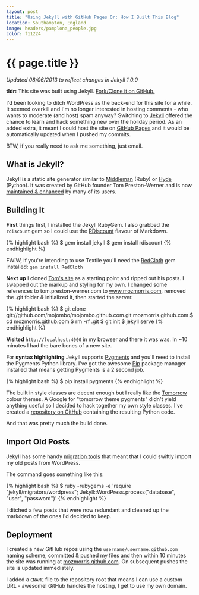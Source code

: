 ```yaml
---
layout: post
title: "Using Jekyll with GitHub Pages Or: How I Built This Blog"
location: Southampton, England
image: headers/pamplona_people.jpg
color: f11224
---
```


{{ page.title }}
================

*Updated 08/06/2013 to reflect changes in Jekyll 1.0.0*

**tldr:** This site was built using Jekyll. [Fork/Clone it on GitHub.](https://github.com/MozMorris/mozmorris.github.com)

I'd been looking to ditch WordPress as the back-end for this site for a while. It seemed overkill and I'm no longer interested in hosting comments - who wants to moderate (and host) spam anyway? Switching to [Jekyll](http://jekyllrb.com/) offered the chance to learn and hack something new over the holiday period. As an added extra, it meant I could host the site on [GitHub Pages](http://pages.github.com/) and it would be automatically updated when I pushed my commits.

BTW, if you really need to ask me something, just email.

## What is Jekyll?

Jekyll is a static site generator similar to [Middleman](https://github.com/middleman/middleman) (Ruby) or [Hyde](https://github.com/hyde/hyde) (Python). It was created by GitHub founder Tom Preston-Werner and is now [maintained & enhanced](https://github.com/mojombo/jekyll/pulls) by many of its users.

## Building It

**First** things first, I installed the Jekyll RubyGem. I also grabbed the `rdiscount` gem so I could use the [RDiscount](http://github.com/rtomayko/rdiscount/tree/master) flavour of Markdown.

{% highlight bash %}
$ gem install jekyll
$ gem install rdiscount
{% endhighlight %}

FWIW, if you're intending to use Textile you'll need the [RedCloth](http://redcloth.org/) gem installed: `gem install RedCloth`

**Next up** I cloned [Tom's site](http://tom.preston-werner.com/) as a starting point and ripped out his posts. I swapped out the markup and styling for my own. I changed some references to tom.preston-werner.com to www.mozmorris.com, removed the .git folder & initialized it, then started the server.

{% highlight bash %}
$ git clone git://github.com/mojombo/mojombo.github.com.git  mozmorris.github.com
$ cd mozmorris.github.com
$ rm -rf .git
$ git init
$ jekyll serve
{% endhighlight %}

**Visited** `http://localhost:4000` in my browser and there it was was. In ~10 minutes I had the bare bones of a new site.

For **syntax highlighting** Jekyll supports [Pygments](http://pygments.org/) and you'll need to install the Pygments Python library. I've got the awesome [Pip](http://pypi.python.org/pypi/pip) package manager installed that means getting Pygments is a 2 second job.

{% highlight bash %}
$ pip install pygments
{% endhighlight %}

The built in style classes are decent enough but I really like the [Tomorrow](https://github.com/chriskempson/tomorrow-theme) colour themes. A Google for "tomorrow theme pygments" didn't yield anything useful so I decided to hack together my own style classes. I've created a [repository on GitHub](https://github.com/MozMorris/tomorrow-pygments) containing the resulting Python code.

And that was pretty much the build done.

## Import Old Posts

Jekyll has some handy [migration tools](https://github.com/mojombo/jekyll/wiki/blog-migrations) that meant that I could swiftly import my old posts from WordPress.

The command goes something like this:

{% highlight bash %}
$ ruby -rubygems -e 'require "jekyll/migrators/wordpress"; Jekyll::WordPress.process("database", "user", "password")'
{% endhighlight %}

I ditched a few posts that were now redundant and cleaned up the markdown of the ones I'd decided to keep.

## Deployment

I created a new GitHub repos using the `username/username.github.com` naming scheme, committed & pushed my files and then within 10 minutes the site was running at [mozmorris.github.com](http://mozmorris.github.com). On subsequent pushes the site is updated immediately.

I added a `CNAME` file to the repository root that means I can use a custom URL - awesome! GitHub handles the hosting, I get to use my own domain.









